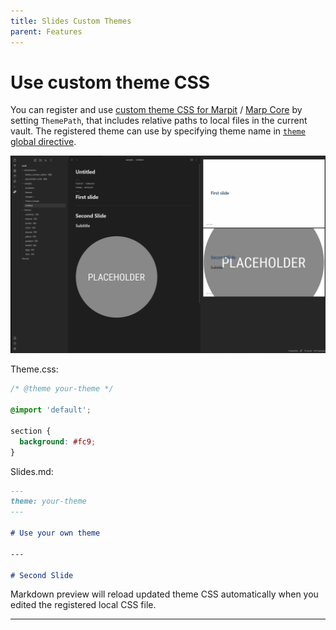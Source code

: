 ```yaml
---
title: Slides Custom Themes
parent: Features
---
```


# Use custom theme CSS

You can register and use [custom theme CSS for Marpit](https://marpit.marp.app/theme-css) / [Marp Core](https://github.com/marp-team/marp-core/tree/main/themes#readme) by setting `ThemePath`, that includes relative paths to local files in the current vault.
The registered theme can use by specifying theme name in [`theme` global directive](https://marpit.marp.app/directives?id=theme).

![Theme](pictures/Theme.gif)

Theme.css:

```css
/* @theme your-theme */

@import 'default';

section {
  background: #fc9;
}
```

Slides.md:

```markdown
---
theme: your-theme
---

# Use your own theme

---

# Second Slide
```

Markdown preview will reload updated theme CSS automatically when you edited the registered local CSS file.

---
